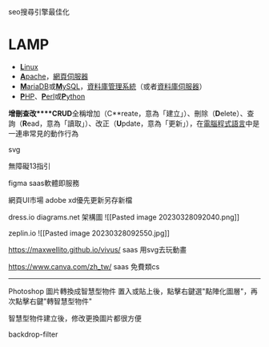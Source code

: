 

seo搜尋引擎最佳化

# LAMP
-   [**L**inux](https://zh.wikipedia.org/wiki/Linux "Linux")
-   [**A**pache](https://zh.wikipedia.org/wiki/Apache_HTTP_Server "Apache HTTP Server")，[網頁伺服器](https://zh.wikipedia.org/wiki/%E7%BD%91%E9%A1%B5%E6%9C%8D%E5%8A%A1%E5%99%A8 "網頁伺服器")
-   [**M**ariaDB](https://zh.wikipedia.org/wiki/MariaDB "MariaDB")或[**M**ySQL](https://zh.wikipedia.org/wiki/MySQL "MySQL")，[資料庫管理系統](https://zh.wikipedia.org/wiki/%E6%95%B0%E6%8D%AE%E5%BA%93%E7%AE%A1%E7%90%86%E7%B3%BB%E7%BB%9F "資料庫管理系統")（或者[資料庫伺服器](https://zh.wikipedia.org/wiki/%E6%95%B0%E6%8D%AE%E5%BA%93%E6%9C%8D%E5%8A%A1%E5%99%A8 "資料庫伺服器")）
-   [**P**HP](https://zh.wikipedia.org/wiki/PHP "PHP")、[**P**erl](https://zh.wikipedia.org/wiki/Perl "Perl")或[**P**ython](https://zh.wikipedia.org/wiki/Python "Python")

**增刪查改****CRUD**全稱增加（C**reate，意為「建立」）、刪除（**D**elete）、查詢（**R**ead，意為「讀取」）、改正（**U**pdate，意為「更新」），在[電腦程式語言](https://zh.wikipedia.org/wiki/%E9%9B%BB%E8%85%A6%E7%A8%8B%E5%BC%8F%E8%AA%9E%E8%A8%80 "電腦程式語言")中是一連串常見的動作行為

svg

無障礙13指引

figma
saas軟體即服務

網頁UI市場
adobe xd優先更新另存新檔

dress.io diagrams.net 架構圖
![[Pasted image 20230328092040.png]]

zeplin.io
![[Pasted image 20230328092550.jpg]]


https://maxwellito.github.io/vivus/
saas 用svg去玩動畫

https://www.canva.com/zh_tw/
saas 免費類cs

<hr>

Photoshop
圖片轉換成智慧型物件
置入或貼上後，點擊右鍵選"點陣化圖層"，再次點擊右鍵"轉智慧型物件"

智慧型物件建立後，修改更換圖片都很方便


backdrop-filter